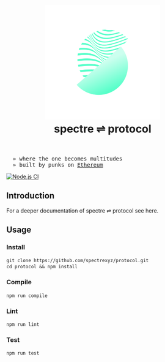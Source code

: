 <h1 align="center">
  <br>
  <a href="http://www.amitmerchant.com/electron-markdownify"><img src=".github/logo.png" alt="Spectre Protocol" width="
  300"></a>
  <br>
  spectre ⇌ protocol
  <br>
  <br>
</h1>

<pre>
  » where the one becomes multitudes
  » built by punks on <a href="http://ethereum.org" target="_blank">Ethereum</a>
</pre>

[![Node.js CI](https://github.com/spectrexyz/protocol/actions/workflows/node.js.yml/badge.svg?branch=master)](https://github.com/spectrexyz/protocol/actions/workflows/node.js.yml)

## Introduction

For a deeper documentation of spectre ⇌ protocol see here.

## Usage

### Install

```
git clone https://github.com/spectrexyz/protocol.git
cd protocol && npm install
```

### Compile

```
npm run compile
```

### Lint

```
npm run lint
```

### Test

```
npm run test
```
